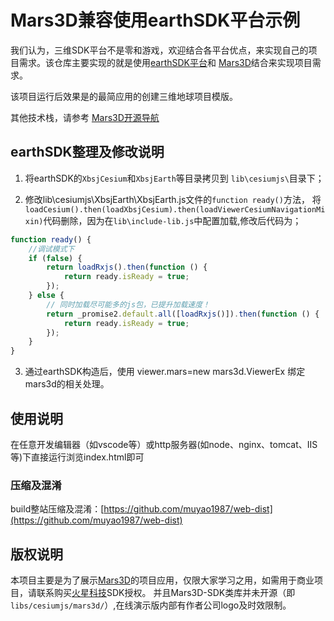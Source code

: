 # Mars3D兼容使用earthSDK平台示例

 我们认为，三维SDK平台不是零和游戏，欢迎结合各平台优点，来实现自己的项目需求。该仓库主要实现的就是使用[earthSDK平台](https://www.earthsdk.com)和 [Mars3D](http://cesium.marsgis.cn)结合来实现项目需求。

  该项目运行后效果是的最简应用的创建三维地球项目模版。
   

  其他技术栈，请参考 [Mars3D开源导航](https://github.com/marsgis/MarsGIS-for-Cesium)


## earthSDK整理及修改说明
1. 将earthSDK的`XbsjCesium`和`XbsjEarth`等目录拷贝到 `lib\cesiumjs\`目录下；
	
2. 修改lib\cesiumjs\XbsjEarth\XbsjEarth.js文件的`function ready()`方法，
	将`loadCesium().then(loadXbsjCesium).then(loadViewerCesiumNavigationMixin)`代码删除，因为在`lib\include-lib.js`中配置加载,修改后代码为；
```javascript
function ready() {
    //调试模式下
    if (false) {
        return loadRxjs().then(function () {
            return ready.isReady = true;
        });
    } else {
        // 同时加载尽可能多的js包，已提升加载速度！
        return _promise2.default.all([loadRxjs()]).then(function () {
            return ready.isReady = true;
        });
    }
}
```

3. 通过earthSDK构造后，使用 viewer.mars=new mars3d.ViewerEx 绑定mars3d的相关处理。




## 使用说明
 在任意开发编辑器（如vscode等）或http服务器(如node、nginx、tomcat、IIS等)下直接运行浏览index.html即可



### 压缩及混淆
 build整站压缩及混淆：[https://github.com/muyao1987/web-dist](https://github.com/muyao1987/web-dist)

 

  
 
## 版权说明
  本项目主要是为了展示[Mars3D](http://cesium.marsgis.cn)的项目应用，仅限大家学习之用，如需用于商业项目，请联系购买[火星科技](http://cesium.marsgis.cn)SDK授权。
 并且Mars3D-SDK类库并未开源（即`libs/cesiumjs/mars3d/`）,在线演示版内部有作者公司logo及时效限制。